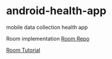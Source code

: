 # android-health-app
mobile data collection health app


Room implementation
[Room Repo](https://github.com/ashishrawat2911/RoomDemo/tree/master/app/src/main/java/com/ashish/roomdemo/database)

[Room Tutorial](https://medium.com/mindorks/using-room-database-android-jetpack-675a89a0e942)
